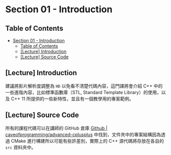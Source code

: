# Section 01 - Introduction

## Table of Contents

- [Section 01 - Introduction](#section-01---introduction)
  - [Table of Contents](#table-of-contents)
  - [[Lecture] Introduction](#lecture-introduction)
  - [[Lecture] Source Code](#lecture-source-code)

## [Lecture] Introduction

建議將影片解析度調整為 `HD` 以免看不清楚代碼內容，這門課將會介紹 C++ 中的一些進階內容，比如標準函數庫（STL, Standard Template Library）的使用，以及 C++ 11 所提供的一些新特性，並且有一個教學用的專案範例。

## [Lecture] Source Code

所有的課程代碼可以在講師的 GitHub 倉庫 [Github | caveofprogramming/advanced-cplusplus](https://github.com/caveofprogramming/advanced-cplusplus/) 中找到，文件夾中的專案結構因為透過 CMake 進行構建所以可能有些許差別，實際上的 C++ 源代碼將存放在各自的 `src` 資料夾中。